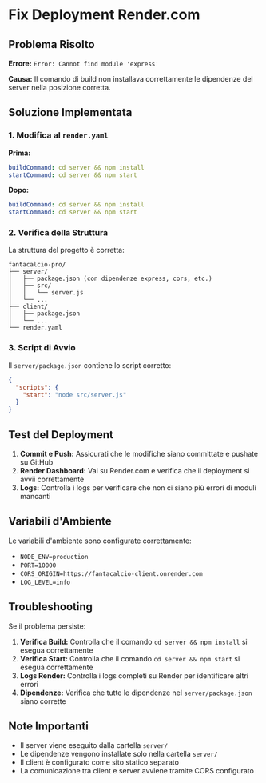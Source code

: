 # Fix Deployment Render.com

## Problema Risolto

**Errore:** `Error: Cannot find module 'express'`

**Causa:** Il comando di build non installava correttamente le dipendenze del server nella posizione corretta.

## Soluzione Implementata

### 1. Modifica al `render.yaml`

**Prima:**
```yaml
buildCommand: cd server && npm install
startCommand: cd server && npm start
```

**Dopo:**
```yaml
buildCommand: cd server && npm install
startCommand: cd server && npm start
```

### 2. Verifica della Struttura

La struttura del progetto è corretta:
```
fantacalcio-pro/
├── server/
│   ├── package.json (con dipendenze express, cors, etc.)
│   ├── src/
│   │   └── server.js
│   └── ...
├── client/
│   ├── package.json
│   └── ...
└── render.yaml
```

### 3. Script di Avvio

Il `server/package.json` contiene lo script corretto:
```json
{
  "scripts": {
    "start": "node src/server.js"
  }
}
```

## Test del Deployment

1. **Commit e Push:** Assicurati che le modifiche siano committate e pushate su GitHub
2. **Render Dashboard:** Vai su Render.com e verifica che il deployment si avvii correttamente
3. **Logs:** Controlla i logs per verificare che non ci siano più errori di moduli mancanti

## Variabili d'Ambiente

Le variabili d'ambiente sono configurate correttamente:
- `NODE_ENV=production`
- `PORT=10000`
- `CORS_ORIGIN=https://fantacalcio-client.onrender.com`
- `LOG_LEVEL=info`

## Troubleshooting

Se il problema persiste:

1. **Verifica Build:** Controlla che il comando `cd server && npm install` si esegua correttamente
2. **Verifica Start:** Controlla che il comando `cd server && npm start` si esegua correttamente
3. **Logs Render:** Controlla i logs completi su Render per identificare altri errori
4. **Dipendenze:** Verifica che tutte le dipendenze nel `server/package.json` siano corrette

## Note Importanti

- Il server viene eseguito dalla cartella `server/`
- Le dipendenze vengono installate solo nella cartella `server/`
- Il client è configurato come sito statico separato
- La comunicazione tra client e server avviene tramite CORS configurato
